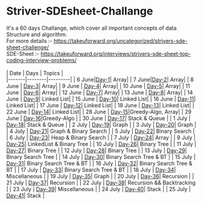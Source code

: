 # Striver-SDEsheet-Challange
It's a 60 days Challange, which cover all important concepts of data Structure and algorithm.
<br>
For more details :- https://takeuforward.org/uncategorized/strivers-sde-sheet-challenge/
<br>
SDE-Sheet :- https://takeuforward.org/interviews/strivers-sde-sheet-top-coding-interview-problems/
<br><br>
| Date | Days | Topics |         
|-------|--------|---------| 
| 6 June|[Day-1](./Day-1)| Array|
| 7 June|[Day-2](./Day-2)| Array|
| 8 June | [Day-3](./Day-3)| Array|
| 9 June | [Day-4](./Day-4)| Array|
| 10 June | [Day-5](./Day-5)| Array|
| 11 June | [Day-6](./Day-6)| Array|
| 12 June | [Day-7](./Day-7)| Array|
| 13 June | [Day-8](./Day-8)| Array|
| 14 June | [Day-9](./Day-9)| Linked List|
| 15 June | [Day-10](./Day-10)| Linked List|
| 16 June | [Day-11](./Day-11)| Linked List|
| 17 June | [Day-12](./Day-12)| Linked List|
| 18 June | [Day-13](./Day-13)| Linked List|
| 22 June | [Day-14](./Day-14)| Linked List|
| 28 June | [Day-15](./Day-15)|Greedy-Algo, Array|
| 29 June | [Day-16](./Day-16)|Greedy-Algo |
| 30 June | [Day-17](./Day-17)| Stack & Queue |
| 1 July | [Day-18](./Day-18)| Stack & Queue |
| 2 July | [Day-19](./Day-19)| Graph |
| 3 July | [Day-20](./Day-20)| Graph |
| 4 July | [Day-21](./Day-21)| Graph & Binary Search |
| 5 July | [Day-22](./Day-22)| Binary Search |
| 6 July | [Day-23](./Day-23)| Heap & Binary Search |
| 7 July | [Day-24](./Day-24)| Array |
| 9 July | [Day-25](./Day-25)| LinkedList & Binary Tree |
| 10 July | [Day-26](./Day-26)| Binary Tree |
| 11 July | [Day-27](./Day-27)| Binary Tree |
| 12 July | [Day-28](./Day-28)| Binary Tree |
| 13 July | [Day-29](./Day-29)| Binary Search Tree |
| 14 July | [Day-30](./Day-30)| Binary Search Tree & BT |
| 15 July | [Day-31](./Day-31)| Binary Search Tree & BT |
| 16 July | [Day-32](./Day-32)| Binary Search Tree & BT |
| 17 July | [Day-33](./Day-33)| Binary Search Tree & BT |
| 18 July | [Day-34](./Day-34)| Miscellaneous |
| 19 July | [Day-35](./Day-35)| Graph |
| 20 July | [Day-36](./Day-36)| Recursion |
| 21 July | [Day-37](./Day-37)| Recursion |
| 22 July | [Day-38](./Day-38)| Recursion && Backtracking |
| 23 July | [Day-39](./Day-39)| Miscellaneous |
| 24 July | [Day-40](./Day-40)| Stack |
| 25 July | [Day-41](./Day-41)| Stack |
